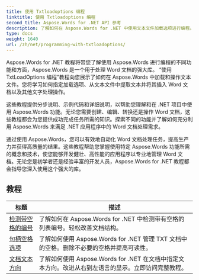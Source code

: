 ```yaml
---
title: 使用 Txtloadoptions 编程
linktitle: 使用 Txtloadoptions 编程
second_title: Aspose.Words for .NET API 参考
description: 了解如何在 Aspose.Words for .NET 中使用文本文件加载选项进行编程。通过 C# 中的分步教程和示例代码了解如何指定编码、忽略未知字符、处理换行符等。
type: docs
weight: 1640
url: /zh/net/programming-with-txtloadoptions/
---
```

Aspose.Words for .NET 教程将带您了解使用 Aspose.Words 进行编程的不同功能和方面，Aspose.Words 是一个用于处理 Word 文档的强大库。 “使用 TxtLoadOptions 编程”教程向您展示了如何在 Aspose.Words 中加载和操作文本文件。您将学习如何指定加载选项、从文本文件中提取文本并将其插入 Word 文档以及其他文字处理操作。

这些教程提供分步说明、示例代码和详细说明，以帮助您理解和在 .NET 项目中使用 Aspose.Words 功能。无论您需要创建、编辑、转换还是操作 Word 文档，这些教程都会为您提供成功完成任务所需的知识。探索不同的功能并了解如何充分利用 Aspose.Words 来满足 .NET 应用程序中的 Word 文档处理需求。

通过使用 Aspose.Words，您可以有效地自动化 Word 文档处理任务，提高生产力并获得高质量的结果。这些教程帮助您掌握使用特定 Aspose.Words 功能所需的概念和技术，使您能够开发健壮、高性能的应用程序以专业地管理 Word 文档。无论您是初学者还是经验丰富的开发人员，Aspose.Words for .NET 教程都会指导您深入使用这个强大的库。

 ## 教程
| 标题 | 描述 |
| --- | --- |
| [检测带空格的编号](./detect-numbering-with-whitespaces/) | 了解如何在 Aspose.Words for .NET 中检测带有空格的列表编号。轻松改善文档结构。 |
| [句柄空格选项](./handle-spaces-options/) | 了解如何使用 Aspose.Words for .NET 管理 TXT 文档中的空格。删除不必要的空格并提高可读性。 |
| [文档文本方向](./document-text-direction/) | 了解如何使用 Aspose.Words for .NET 在文档中指定文本方向。改进从右到左语言的显示。立即访问完整教程。 |